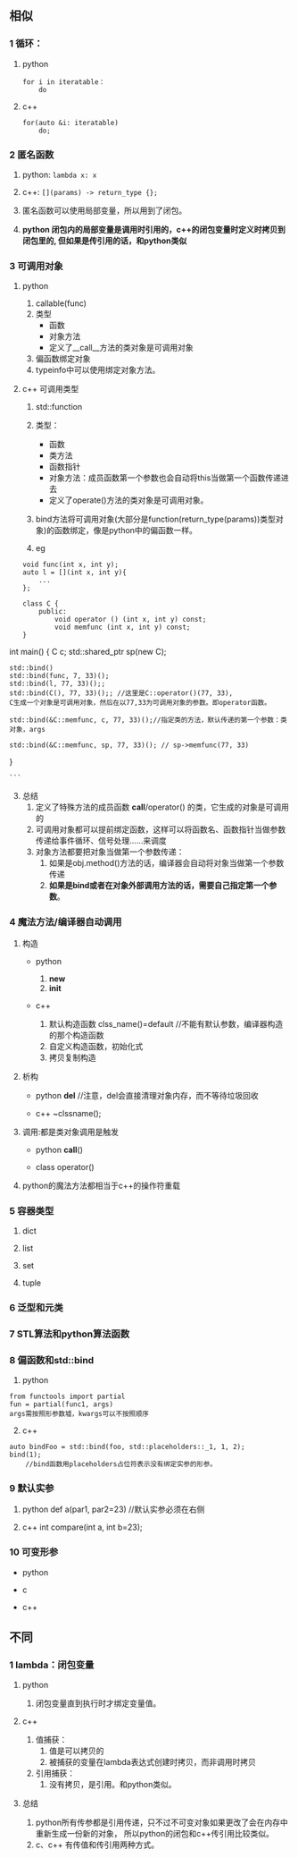 ## 相似
### 1 循环：
1. python
	```
	for i in iteratable：
		do
	```

2. c++
	```
	for(auto &i: iteratable)
		do;
	```

### 2 匿名函数
1. python: 
	```lambda x: x```

2. c++: 
	```[](params) -> return_type {};```

3. 匿名函数可以使用局部变量，所以用到了闭包。

4. **python 闭包内的局部变量是调用时引用的，c++的闭包变量时定义时拷贝到闭包里的, 但如果是传引用的话，和python类似**

### 3 可调用对象
1. python
	1. callable(func)
	2. 类型
		- 函数
		- 对象方法
		- 定义了__call__方法的类对象是可调用对象
	3. 偏函数绑定对象
	4. typeinfo中可以使用绑定对象方法。

2. c++ 可调用类型
	1. std::function
	2. 类型：
		- 函数
		- 类方法
		- 函数指针
		- 对象方法：成员函数第一个参数也会自动将this当做第一个函数传递进去
		- 定义了operate()方法的类对象是可调用对象。

	3. bind方法将可调用对象(大部分是function(return_type(params))类型对象)的函数绑定，像是python中的偏函数一样。

	4. eg
	```
	void func(int x, int y);
	auto l = [](int x, int y){
		...
	};
	
	class C {
		public:
			void operator () (int x, int y) const;
			void memfunc (int x, int y) const;
	}

int main() {
	C c;
	std::shared_ptr<C> sp(new C);

	std::bind()
	std::bind(func, 7, 33)();
	std::bind(l, 77, 33)();;
	std::bind(C(), 77, 33)();; //这里是C::operator()(77, 33),
	C生成一个对象是可调用对象，然后在以77,33为可调用对象的参数。即operator函数。
	
	std::bind(&C::memfunc, c, 77, 33)();//指定类的方法，默认传递的第一个参数：类对象，args

	std::bind(&C::memfunc, sp, 77, 33)(); // sp->memfunc(77, 33)
}

	```

3. 总结
	1. 定义了特殊方法的成员函数 __call__/operator() 的类，它生成的对象是可调用的
	2. 可调用对象都可以提前绑定函数，这样可以将函数名、函数指针当做参数传递给事件循环、信号处理……来调度
	3. 对象方法都要把对象当做第一个参数传递：
		1. 如果是obj.method()方法的话，编译器会自动将对象当做第一个参数传递
		2. **如果是bind或者在对象外部调用方法的话，需要自己指定第一个参数**。

### 4 魔法方法/编译器自动调用
1. 构造
	- python
		1. __new__
		2. __init__

	- c++
		1. 默认构造函数 
			clss_name()=default //不能有默认参数，编译器构造的那个构造函数
		2. 自定义构造函数，初始化式
		3. 拷贝复制构造

2. 析构
	- python
		__del__ //注意，del会直接清理对象内存，而不等待垃圾回收

	- c++
		~clssname();

3. 调用:都是类对象调用是触发
	- python
		__call__()

	- class
		operator()

4. python的魔法方法都相当于c++的操作符重载

### 5 容器类型
1. dict

2. list

3. set

4. tuple

### 6 泛型和元类

### 7 STL算法和python算法函数

### 8 偏函数和std::bind
1. python
```
from functools import partial
fun = partial(func1, args)
args需按照形参数墟，kwargs可以不按照顺序
```
	

2. c++
```
auto bindFoo = std::bind(foo, std::placeholders::_1, 1, 2);
bind(1);
	//bind函数用placeholders占位符表示没有绑定实参的形参。
```

### 9 默认实参
1. python
	def a(par1, par2=23)  //默认实参必须在右侧

2. c++
	int compare(int a, int b=23);

### 10 可变形参
- python

- c

- c++

## 不同
### 1 lambda：闭包变量
1. python
	1. 闭包变量直到执行时才绑定变量值。

2. c++
	1. 值捕获：
		1. 值是可以拷贝的
		2. 被捕获的变量在lambda表达式创建时拷贝，而非调用时拷贝
	2. 引用捕获：
		1. 没有拷贝，是引用。和python类似。

3. 总结
	1. python所有传参都是引用传递，只不过不可变对象如果更改了会在内存中重新生成一份新的对象，
		所以python的闭包和c++传引用比较类似。
	2. c、c++ 有传值和传引用两种方式。
